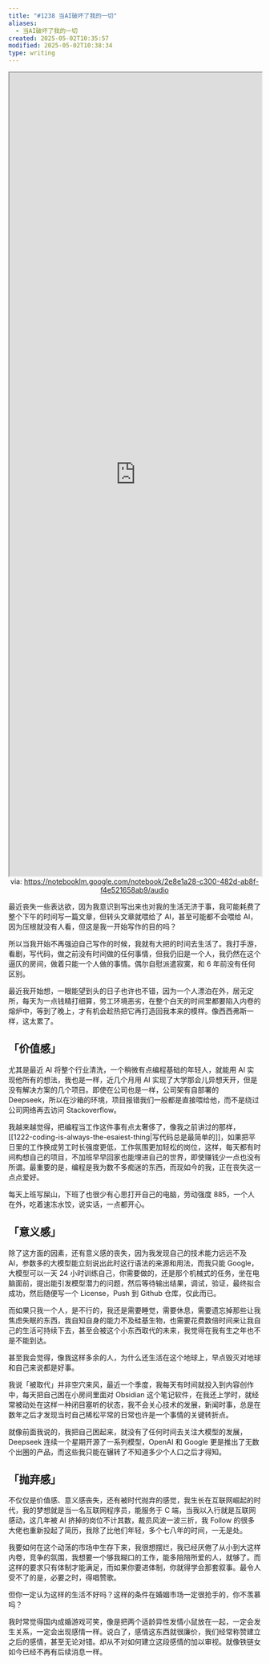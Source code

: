 ```yaml
---
title: "#1238 当AI破坏了我的一切"
aliases:
  - 当AI破坏了我的一切
created: 2025-05-02T10:35:57
modified: 2025-05-02T10:38:34
type: writing
---
```



<iframe src='https://notebooklm.google.com/notebook/2e8e1a28-c300-482d-ab8f-f4e521658ab9/audio' style='height:40vh;width:100%' class='iframe-radius' allow='fullscreen'></iframe>
<center>via: <a href='https://notebooklm.google.com/notebook/2e8e1a28-c300-482d-ab8f-f4e521658ab9/audio' target='_blank' class='external-link'>https://notebooklm.google.com/notebook/2e8e1a28-c300-482d-ab8f-f4e521658ab9/audio</a></center>


最近丧失一些表达欲，因为我意识到写出来也对我的生活无济于事，我可能耗费了整个下午的时间写一篇文章，但转头文章就喂给了 AI，甚至可能都不会喂给 AI，因为压根就没有人看，但这是我一开始写作的目的吗？

所以当我开始不再强迫自己写作的时候，我就有大把的时间去生活了。我打手游，看剧，写代码，做之前没有时间做的任何事情，但我仍旧是一个人，我仍然在这个逼仄的房间，做着只能一个人做的事情。偶尔自慰派遣寂寞，和 6 年前没有任何区别。

最近我开始想，一眼能望到头的日子也许也不错，因为一个人漂泊在外，居无定所，每天为一点钱精打细算，劳工环境恶劣，在整个白天的时间里都要陷入内卷的熔炉中，等到了晚上，才有机会趁热把它再打造回我本来的模样。像西西弗斯一样，这太累了。

## 「价值感」

尤其是最近 AI 将整个行业清洗，一个稍微有点编程基础的年轻人，就能用 AI 实现他所有的想法，我也是一样，近几个月用 AI 实现了大学那会儿异想天开，但是没有解决方案的几个项目。即使在公司也是一样，公司架有自部署的 Deepseek，所以在沙箱的环境，项目报错我们一般都是直接喂给他，而不是绕过公司网络再去访问 Stackoverflow。

我越来越觉得，把编程当工作这件事有点太奢侈了，像我之前讲过的那样， [[1222-coding-is-always-the-esaiest-thing|写代码总是最简单的]]，如果把平日里的工作换成劳工时长强度更低，工作氛围更加轻松的岗位，这样，每天都有时间构想自己的项目，不加班早早回家也能埋进自己的世界，即使赚钱少一点也没有所谓。最重要的是，编程是我为数不多痴迷的东西，而现如今的我，正在丧失这一点点爱好。

每天上班写屎山，下班了也很少有心思打开自己的电脑，劳动强度 885，一个人在外，吃着速冻水饺，说实话，一点都开心。

## 「意义感」

除了这方面的因素，还有意义感的丧失，因为我发现自己的技术能力远远不及 AI，参数多的大模型能立刻说出此时这行语法的来源和用法，而我只能 Google，大模型可以一天 24 小时训练自己，你需要做的，还是那个机械式的任务，坐在电脑面前，提出能引发模型潜力的问题，然后等待输出结果，调试，验证，最终拟合成功，然后随便写一个 License，Push 到 Github 仓库，仅此而已。

而如果只我一个人，是不行的，我还是需要睡觉，需要休息，需要遗忘掉那些让我焦虑失眠的东西，我自知自身的能力不及硅基生物，也需要花费数倍时间来让我自己的生活可持续下去，甚至会被这个小东西取代的未来，我觉得在我有生之年也不是不能到达。

甚至我会觉得，像我这样多余的人，为什么还生活在这个地球上，早点毁灭对地球和自己来说都是好事。

我说「被取代」并非空穴来风，最近一个季度，我每天有时间就投入到内容创作中，每天把自己困在小房间里面对 Obsidian 这个笔记软件，在我还上学时，就经常被动处在这样一种闭目塞听的状态，我不会关心技术的发展，新闻时事，总是在数年之后才发现当时自己稀松平常的日常也许是一个事情的关键转折点。

就像前面我说的，我把自己困起来，就没有了任何时间去关注大模型的发展，Deepseek 连续一个星期开源了一系列模型，OpenAI 和 Google 更是推出了无数个出圈的产品，而这些我只能在辗转了不知道多少个人口之后才得知。

## 「抛弃感」

不仅仅是价值感、意义感丧失，还有被时代抛弃的感觉，我生长在互联网崛起的时代，我的梦想就是当一名互联网程序员，能服务于 C 端，当我以入行就是互联网感动，这几年被 AI 挤掉的岗位不计其数，裁员风波一波三折，我 Follow 的很多大佬也重新投起了简历，我除了比他们年轻，多个七八年的时间，一无是处。

我要如何在这个动荡的市场中生存下来，我很想摆烂，我已经厌倦了从小到大这样内卷，竞争的氛围，我想要一个够我糊口的工作，能多陪陪所爱的人，就够了。而这样的要求只有体制才能满足，而如果你要进体制，你就得学会那套叙事。最令人受不了的是，必要之时，得唱赞歌。

但你一定认为这样的生活不好吗？这样的条件在婚姻市场一定很抢手的，你不羡慕吗？

我时常觉得国内成婚游戏可笑，像是把两个适龄异性发情小鼠放在一起，一定会发生关系，一定会出现感情一样。说白了，感情这东西就很廉价，我们经常称赞建立之后的感情，甚至无论对错。却从不对如何建立这段感情的加以审视。就像铁链女如今已经不再有后续消息一样。
